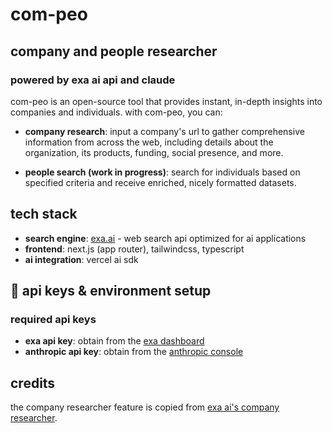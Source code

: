 # com-peo

## company and people researcher

### powered by exa ai api and claude

com-peo is an open-source tool that provides instant, in-depth insights into companies and individuals. with com-peo, you can:

- **company research**: input a company's url to gather comprehensive information from across the web, including details about the organization, its products, funding, social presence, and more.

- **people search (work in progress)**: search for individuals based on specified criteria and receive enriched, nicely formatted datasets.

## tech stack
- **search engine**: [exa.ai](https://exa.ai) - web search api optimized for ai applications
- **frontend**: next.js (app router), tailwindcss, typescript
- **ai integration**: vercel ai sdk

## 🔑 api keys & environment setup

### required api keys
- **exa api key**: obtain from the [exa dashboard](https://dashboard.exa.ai/api-keys)
- **anthropic api key**: obtain from the [anthropic console](https://console.anthropic.com/)

## credits
the company researcher feature is copied from [exa ai's company researcher](https://github.com/exa-labs/company-researcher).
